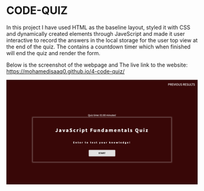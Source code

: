 # CODE-QUIZ

In this project I have used HTML as the baseline layout, styled it with CSS and dynamically created elements through JaveScript and made it user interactive to record the answers in the local storage for the user top view at the end of the quiz. The contains a countdown timer which when finished will end the quiz and render the form.

Below is the screenshot of the webpage and The live link to the website: https://mohamedisaaq0.github.io/4-code-quiz/


![quiz homepage](./assests/screenshot/screencapture-127-0-0-1-5500-index-html-2022-05-05-13_38_29.png)